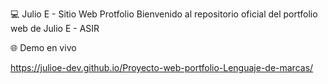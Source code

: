 💻 Julio E - Sitio Web Protfolio
Bienvenido al repositorio oficial del portfolio web de Julio E - ASIR

🌐 Demo en vivo

https://julioe-dev.github.io/Proyecto-web-portfolio-Lenguaje-de-marcas/
